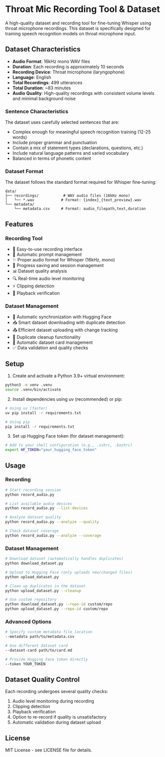 # Throat Mic Recording Tool & Dataset

A high-quality dataset and recording tool for fine-tuning Whisper using throat microphone recordings. This dataset is specifically designed for training speech recognition models on throat microphone input.

## Dataset Characteristics

- **Audio Format**: 16kHz mono WAV files
- **Duration**: Each recording is approximately 10 seconds
- **Recording Device**: Throat microphone (laryngophone)
- **Language**: English
- **Total Recordings**: 499 utterances
- **Total Duration**: ~83 minutes
- **Audio Quality**: High-quality recordings with consistent volume levels and minimal background noise

### Sentence Characteristics

The dataset uses carefully selected sentences that are:
- Complex enough for meaningful speech recognition training (12-25 words)
- Include proper grammar and punctuation
- Contain a mix of statement types (declarations, questions, etc.)
- Include natural language patterns and varied vocabulary
- Balanced in terms of phonetic content

### Dataset Format

The dataset follows the standard format required for Whisper fine-tuning:
```
data/
├── recordings/           # WAV audio files (16kHz mono)
│   └── *.wav            # Format: {index}_{text_preview}.wav
└── metadata/
    └── metadata.csv     # Format: audio_filepath,text,duration
```

## Features

### Recording Tool
- 🎤 Easy-to-use recording interface
- 📝 Automatic prompt management
- ✨ Proper audio format for Whisper (16kHz, mono)
- 🔄 Progress saving and session management
- 📊 Dataset quality analysis
- 🔍 Real-time audio level monitoring
- ⚡ Clipping detection
- 🎵 Playback verification

### Dataset Management
- 🔄 Automatic synchronization with Hugging Face
- 📥 Smart dataset downloading with duplicate detection
- 📤 Efficient dataset uploading with change tracking
- 🧹 Duplicate cleanup functionality
- 📝 Automatic dataset card management
- ✅ Data validation and quality checks

## Setup

1. Create and activate a Python 3.9+ virtual environment:
```bash
python3 -m venv .venv
source .venv/bin/activate
```

2. Install dependencies using uv (recommended) or pip:
```bash
# Using uv (faster)
uv pip install -r requirements.txt

# Using pip
pip install -r requirements.txt
```

3. Set up Hugging Face token (for dataset management):
```bash
# Add to your shell configuration (e.g., .zshrc, .bashrc)
export HF_TOKEN="your_hugging_face_token"
```

## Usage

### Recording
```bash
# Start recording session
python record_audio.py

# List available audio devices
python record_audio.py --list-devices

# Analyze dataset quality
python record_audio.py --analyze --quality

# Check dataset coverage
python record_audio.py --analyze --coverage
```

### Dataset Management
```bash
# Download dataset (automatically handles duplicates)
python download_dataset.py

# Upload to Hugging Face (only uploads new/changed files)
python upload_dataset.py

# Clean up duplicates in the dataset
python upload_dataset.py --cleanup

# Use custom repository
python download_dataset.py --repo-id custom/repo
python upload_dataset.py --repo-id custom/repo
```

### Advanced Options
```bash
# Specify custom metadata file location
--metadata path/to/metadata.csv

# Use different dataset card
--dataset-card path/to/card.md

# Provide Hugging Face token directly
--token YOUR_TOKEN
```

## Dataset Quality Control

Each recording undergoes several quality checks:
1. Audio level monitoring during recording
2. Clipping detection
3. Playback verification
4. Option to re-record if quality is unsatisfactory
5. Automatic validation during dataset upload

## License

MIT License - see LICENSE file for details. 